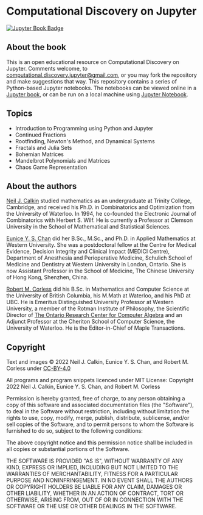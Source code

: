 # Computational Discovery on Jupyter
[![Jupyter Book Badge](https://jupyterbook.org/badge.svg)](https://computational-discovery-on-jupyter.github.io/Computational-Discovery-on-Jupyter/)

## About the book
This is an open educational resource on Computational Discovery on Jupyter. Comments welcome, to computational.discovery.jupyter@gmail.com, or you may fork the repository and make suggestions that way. This repository contains a series of Python-based Jupyter notebooks. The notebooks can be viewed online in a [Jupyter book](https://computational-discovery-on-jupyter.github.io/Computational-Discovery-on-Jupyter/), or can be run on a local machine using [Jupyter Notebook](https://jupyter.org/).

## Topics
* Introduction to Programming using Python and Jupyter
* Continued Fractions
* Rootfinding, Newton's Method, and Dynamical Systems
* Fractals and Julia Sets
* Bohemian Matrices
* Mandelbrot Polynomials and Matrices
* Chaos Game Representation

## About the authors
[Neil J. Calkin](https://www.clemson.edu/science/departments/math-stat/directory/profiles/calkin) studied mathematics as an undergraduate at Trinity College, Cambridge, and received his Ph.D. in Combinatorics and Optimization from the University of Waterloo. In 1994, he co-founded the Electronic Journal of Combinatorics with Herbert S. Wilf. He is currently a Professor at Clemson University in the School of Mathematical and Statistical Sciences.

[Eunice Y. S. Chan](https://med.cuhk.edu.cn/en/teacher/333) did her B.Sc., M.Sc., and Ph.D. in Applied Mathematics at Western University. She was a postdoctoral fellow at the Centre for Medical Evidence, Decision Integrity and Clinical Impact (MEDICI Centre), Department of Anesthesia and Perioperative Medicine, Schulich School of Medicine and Dentistry at Western University in London, Ontario. She is now Assistant Professor in the School of Medicine, The Chinese University of Hong Kong, Shenzhen, China.

[Robert M. Corless](https://rcorless.github.io/) did his B.Sc. in Mathematics and Computer Science at the University of British Columbia, his M.Math at Waterloo, and his PhD at UBC. He is Emeritus Distinguished University Professor at Western University, a member of the Rotman Institute of Philosophy, the Scientific Director of [The Ontario Research Center for Computer Algebra](https://www.orcca.on.ca/) and an Adjunct Professor at the Cheriton School of Computer Science, the University of Waterloo. He is the Editor-in-Chief of Maple Transactions.

## Copyright
Text and images © 2022 Neil J. Calkin, Eunice Y. S. Chan, and Robert M. Corless under [CC-BY-4.0](https://creativecommons.org/licenses/by/4.0/)

All programs and program snippets licenced under MIT License:
Copyright 2022 Neil J. Calkin, Eunice Y. S. Chan, and Robert M. Corless

Permission is hereby granted, free of charge, to any person obtaining a copy of this software and associated documentation files (the "Software"), to deal in the Software without restriction, including without limitation the rights to use, copy, modify, merge, publish, distribute, sublicense, and/or sell copies of the Software, and to permit persons to whom the Software is furnished to do so, subject to the following conditions:

The above copyright notice and this permission notice shall be included in all copies or substantial portions of the Software.

THE SOFTWARE IS PROVIDED "AS IS", WITHOUT WARRANTY OF ANY KIND, EXPRESS OR IMPLIED, INCLUDING BUT NOT LIMITED TO THE WARRANTIES OF MERCHANTABILITY, FITNESS FOR A PARTICULAR PURPOSE AND NONINFRINGEMENT. IN NO EVENT SHALL THE AUTHORS OR COPYRIGHT HOLDERS BE LIABLE FOR ANY CLAIM, DAMAGES OR OTHER LIABILITY, WHETHER IN AN ACTION OF CONTRACT, TORT OR OTHERWISE, ARISING FROM, OUT OF OR IN CONNECTION WITH THE SOFTWARE OR THE USE OR OTHER DEALINGS IN THE SOFTWARE.
